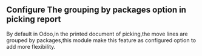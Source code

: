 Configure The grouping by packages option in picking report
----------------------------------------------------------
By default in Odoo,in the printed document of picking,the move lines are grouped by packages,this module make this feature as configured option to add more flexibility. 


